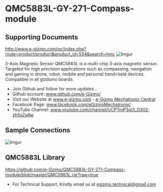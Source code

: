 # QMC5883L-GY-271-Compass-module
## Supporting Documents
http://www.e-gizmo.com/oc/index.php?route=product/product&product_id=534&search=hmc
![Imgur](http://i.imgur.com/C0moFOT.jpg)

3-Axis Magnetic Sensor QMC5883L is a multi-chip 3-axis magnetic sensor. Targeted for high precision applications such as compassing, navigation and gaming in drone, robot, mobile and personal hand=held devices. Compatible in all gizduino boards.

- Join Github and follow for more updates...
- Github account: www.github.com/e-Gizmo/
- Visit our Website at www.e-gizmo.com - [e-Gizmo Mechatronix Central](www.e-gizmo.com)
- Facebook Page: www.facebook.com/eGizmoMechatronix/
- YouTube Channel: www.youtube.com/channel/UCPTmP3ql3_D302-zh5sZqAw

## Sample Connections
![Imgur](http://i.imgur.com/aHIPO1u.png)

## QMC5883L Library
https://github.com/e-Gizmo/QMC5883L-GY-271-Compass-module/blob/master/QMC5883L.rar?raw=true


- For Technical Support, Kindly email us at <egizmo.technical@gmail.com>
